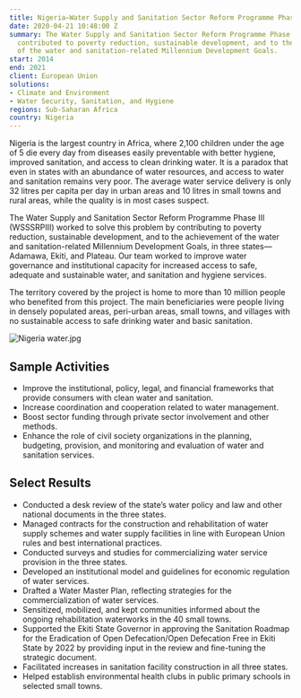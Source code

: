 ```yaml
---
title: Nigeria—Water Supply and Sanitation Sector Reform Programme Phase III (WSSSRPIII)
date: 2020-04-21 10:48:00 Z
summary: The Water Supply and Sanitation Sector Reform Programme Phase III in Nigeria
  contributed to poverty reduction, sustainable development, and to the achievement
  of the water and sanitation-related Millennium Development Goals.
start: 2014
end: 2021
client: European Union
solutions:
- Climate and Environment
- Water Security, Sanitation, and Hygiene
regions: Sub-Saharan Africa
country: Nigeria
---
```


Nigeria is the largest country in Africa, where 2,100 children under the age of 5 die every day from diseases easily preventable with better hygiene, improved sanitation, and access to clean drinking water. It is a paradox that even in states with an abundance of water resources, and access to water and sanitation remains very poor. The average water service delivery is only 32 litres per capita per day in urban areas and 10 litres in small towns and rural areas, while the quality is in most cases suspect.

The Water Supply and Sanitation Sector Reform Programme Phase III (WSSSRPIII) worked to solve this problem by contributing to poverty reduction, sustainable development, and to the achievement of the water and sanitation-related Millennium Development Goals, in three states—Adamawa, Ekiti, and Plateau. Our team worked to improve water governance and institutional capacity for increased access to safe, adequate and sustainable water, and sanitation and hygiene services. 

The territory covered by the project is home to more than 10 million people who benefited from this project. The main beneficiaries were people living in densely populated areas, peri-urban areas, small towns, and villages with no sustainable access to safe drinking water and basic sanitation.

![Nigeria water.jpg](/uploads/Nigeria%20water.jpg)

## Sample Activities

* Improve the institutional, policy, legal, and financial frameworks that provide consumers with clean water and sanitation.
* Increase coordination and cooperation related to water management.
* Boost sector funding through private sector involvement and other methods.
* Enhance the role of civil society organizations in the planning, budgeting, provision, and monitoring and evaluation of water and sanitation services.

## Select Results

* Conducted a desk review of the state’s water policy and law and other national documents in the three states. 
* Managed contracts for the construction and rehabilitation of water supply schemes and water supply facilities in line with European Union rules and best international practices.
* Conducted surveys and studies for commercializing water service provision in the three states.
* Developed an institutional model and guidelines for economic regulation of water services.
* Drafted a Water Master Plan, reflecting strategies for the commercialization of water services.
* Sensitized, mobilized, and kept communities informed about the ongoing rehabilitation waterworks in the 40 small towns.
* Supported the Ekiti State Governor in approving the Sanitation Roadmap for the Eradication of Open Defecation/Open Defecation Free in Ekiti State by 2022 by providing input in the review and fine-tuning the strategic document.
* Facilitated increases in sanitation facility construction in all three states. 
* Helped establish environmental health clubs in public primary schools in selected small towns.